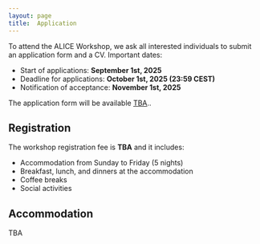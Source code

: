 ```yaml
---
layout: page
title:  Application
---
```


To attend the ALICE Workshop, we ask all interested individuals to submit an application form and a CV. Important dates:

- Start of applications: **September 1st, 2025**
- Deadline for applications: **October 1st, 2025 (23:59 CEST)**
- Notification of acceptance: **November 1st, 2025**

<!-- We aim to create a diverse and engaged group of researchers. Excellent applicants with no previous experiences with complexity research will also be considered.  -->

The application form will be available [TBA](https://TBA)..


## Registration

The workshop registration fee is **TBA** and it includes:
- Accommodation from Sunday to Friday (5 nights)
- Breakfast, lunch, and dinners at the accommodation
- Coffee breaks
- Social activities


## Accommodation

TBA
